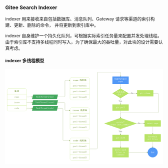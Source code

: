 ### Gitee Search Indexer

indexer 用来接收来自包括数据库、消息队列、Gateway 请求等渠道的索引构建、更新、删除的命令，
并将更新到索引库中。

indexer 自身维护一个持久化队列，可根据实际索引任务量来配置并发处理线程。
由于索引库不支持多线程同时写入，为了确保最大的吞吐量，对此块的设计需要认真考虑。

#### indexer 多线程模型

![Gitee Search Indexer Flow](../docs/img/gsearch-indexer.png)